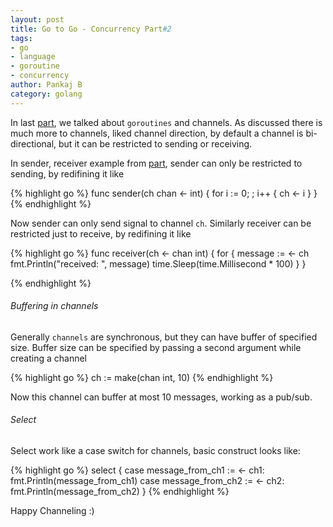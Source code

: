 ```yaml
---
layout: post
title: Go to Go - Concurrency Part#2
tags:
- go
- language
- goroutine
- concurrency
author: Pankaj B
category: golang
---
```


In last [part](/go-to-go-concurrency), we talked about `goroutines` and channels. As discussed there is much more to channels, liked channel direction, by default a channel is bi-directional, but it can be restricted to sending or receiving.

In sender, receiver example from [part](/go-to-go-concurrency), sender can only be restricted to sending, by redifining it like

{% highlight go %}
func sender(ch chan <- int) {
  for i := 0; ; i++ {
    ch <- i
  }
}
{% endhighlight %}

Now sender can only send signal to channel `ch`. Similarly receiver can be restricted just to receive, by redifining it like

{% highlight go %}
func receiver(ch <- chan int) {
  for {
    message := <- ch
    fmt.Println("received: ", message)
    time.Sleep(time.Millisecond * 100)
  }
}

{% endhighlight %}

###### Buffering in channels

Generally `channels` are synchronous, but they can have buffer of specified size. Buffer size can be specified by passing a second argument while creating a channel

{% highlight go %}
ch := make(chan int, 10)
{% endhighlight %}

Now this channel can buffer at most 10 messages, working as a pub/sub.

###### Select

Select work like a case switch for channels, basic construct looks like:

{% highlight go %}
select {
case message_from_ch1 := <- ch1:
    fmt.Println(message_from_ch1)
case message_from_ch2 := <- ch2:
    fmt.Println(message_from_ch2)
}
{% endhighlight %}

Happy Channeling :)